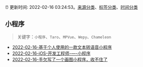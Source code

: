 :alarm_clock: 更新时间: 2022-02-16 03:24:53。[来源分类](../README.md)、[标签分类](../TAGS.md)、[时间分类](../TIMELINE.md)

## 小程序


> 关键字：`小程序`、`Taro`、`MPVue`、`Wepy`、`Chameleon`



- [2022-02-16-基于个人使用的一款文本转语音小程序](https://www.v2ex.com/t/834169) 
- [2022-02-16-iOS-开发工程师-—-小程序](https://www.v2ex.com/t/834156) 
- [2022-02-16-手欠写了一个画图小程序，收不住了](https://www.v2ex.com/t/834149) 